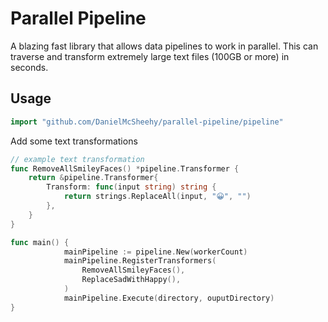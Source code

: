# Parallel Pipeline
A blazing fast library that allows data pipelines to work in parallel. This can traverse and transform extremely large text files (100GB or more) in seconds. 
## Usage

```go
import "github.com/DanielMcSheehy/parallel-pipeline/pipeline"
```
Add some text transformations
```go
// example text transformation
func RemoveAllSmileyFaces() *pipeline.Transformer {
	return &pipeline.Transformer{
		Transform: func(input string) string {
			return strings.ReplaceAll(input, "😀", "")
		},
	}
}
```

```go
func main() {
			mainPipeline := pipeline.New(workerCount)
			mainPipeline.RegisterTransformers(
				RemoveAllSmileyFaces(),
				ReplaceSadWithHappy(),
			)
			mainPipeline.Execute(directory, ouputDirectory)
}
```